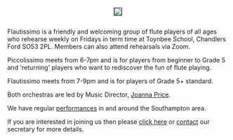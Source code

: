 
<div align="center">
    <img src="https://lynneflute.github.io/Flautissimo/imgs/romsey2022.jpg" style = "margin: 1em; border: 1px solid black; padding: 0" > 
        </div>
 
Flautissimo is a friendly and welcoming group of flute players of all ages who rehearse weekly on Fridays in term time at Toynbee School, Chandlers Ford SO53 2PL. Members can also attend rehearsals via Zoom.

Piccolissimo meets from 6-7pm and is for players from beginner to Grade 5 and 'returning' players who want to rediscover the fun of flute playing.  

Flautissimo meets from 7-9pm and is for players of Grade 5+ standard.

Both orchestras are led by Music Director, <a href = "musicdirector"> Joanna Price</a>.

We have regular [performances](https://lynneflute.github.io/Flautissimo/performances) in and around the Southampton area.

If you are interested in joining us then please [click here](https://lynneflute.github.io/Flautissimo/about) or <a href="mailto:secretary@flautissimo.com">contact</a> our secretary for more details.
